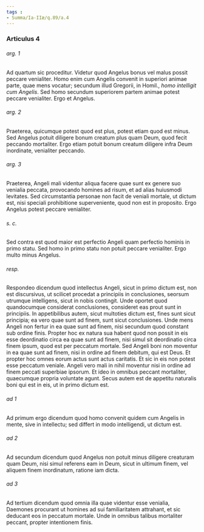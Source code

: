 ```yaml
---
tags : 
- Summa/Ia-IIæ/q.89/a.4
---
```


### Articulus 4

###### arg. 1
Ad quartum sic proceditur. Videtur quod Angelus bonus vel malus possit peccare venialiter. Homo enim cum Angelis convenit in superiori animae parte, quae mens vocatur; secundum illud Gregorii, in Homil., *homo intelligit cum Angelis*. Sed homo secundum superiorem partem animae potest peccare venialiter. Ergo et Angelus.

###### arg. 2
Praeterea, quicumque potest quod est plus, potest etiam quod est minus. Sed Angelus potuit diligere bonum creatum plus quam Deum, quod fecit peccando mortaliter. Ergo etiam potuit bonum creatum diligere infra Deum inordinate, venialiter peccando.

###### arg. 3
Praeterea, Angeli mali videntur aliqua facere quae sunt ex genere suo venialia peccata, provocando homines ad risum, et ad alias huiusmodi levitates. Sed circumstantia personae non facit de veniali mortale, ut dictum est, nisi speciali prohibitione superveniente, quod non est in proposito. Ergo Angelus potest peccare venialiter.

###### s. c.
Sed contra est quod maior est perfectio Angeli quam perfectio hominis in primo statu. Sed homo in primo statu non potuit peccare venialiter. Ergo multo minus Angelus.

###### resp.
Respondeo dicendum quod intellectus Angeli, sicut in primo dictum est, non est discursivus, ut scilicet procedat a principiis in conclusiones, seorsum utrumque intelligens, sicut in nobis contingit. Unde oportet quod quandocumque considerat conclusiones, consideret eas prout sunt in principiis. In appetibilibus autem, sicut multoties dictum est, fines sunt sicut principia; ea vero quae sunt ad finem, sunt sicut conclusiones. Unde mens Angeli non fertur in ea quae sunt ad finem, nisi secundum quod constant sub ordine finis. Propter hoc ex natura sua habent quod non possit in eis esse deordinatio circa ea quae sunt ad finem, nisi simul sit deordinatio circa finem ipsum, quod est per peccatum mortale. Sed Angeli boni non moventur in ea quae sunt ad finem, nisi in ordine ad finem debitum, qui est Deus. Et propter hoc omnes eorum actus sunt actus caritatis. Et sic in eis non potest esse peccatum veniale. Angeli vero mali in nihil moventur nisi in ordine ad finem peccati superbiae ipsorum. Et ideo in omnibus peccant mortaliter, quaecumque propria voluntate agunt. Secus autem est de appetitu naturalis boni qui est in eis, ut in primo dictum est.

###### ad 1
Ad primum ergo dicendum quod homo convenit quidem cum Angelis in mente, sive in intellectu; sed differt in modo intelligendi, ut dictum est.

###### ad 2
Ad secundum dicendum quod Angelus non potuit minus diligere creaturam quam Deum, nisi simul referens eam in Deum, sicut in ultimum finem, vel aliquem finem inordinatum, ratione iam dicta.

###### ad 3
Ad tertium dicendum quod omnia illa quae videntur esse venialia, Daemones procurant ut homines ad sui familiaritatem attrahant, et sic deducant eos in peccatum mortale. Unde in omnibus talibus mortaliter peccant, propter intentionem finis.

